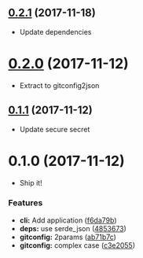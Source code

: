 <a name="0.2.1"></a>
## [0.2.1](https://github.com/packsaddle/rust-gitconfig2json_cli/compare/v0.2.0...v0.2.1) (2017-11-18)

* Update dependencies

<a name="0.2.0"></a>
# [0.2.0](https://github.com/packsaddle/rust-gitconfig2json_cli/compare/v0.1.1...v0.2.0) (2017-11-12)

* Extract to gitconfig2json

<a name="0.1.1"></a>
## [0.1.1](https://github.com/packsaddle/rust-gitconfig2json_cli/compare/v0.1.0...v0.1.1) (2017-11-12)

* Update secure secret

<a name="0.1.0"></a>
# 0.1.0 (2017-11-12)

* Ship it!

### Features

* **cli:** Add application ([f6da79b](https://github.com/packsaddle/rust-gitconfig2json_cli/commit/f6da79b))
* **deps:** use serde_json ([4853673](https://github.com/packsaddle/rust-gitconfig2json_cli/commit/4853673))
* **gitconfig:** 2params ([ab71b7c](https://github.com/packsaddle/rust-gitconfig2json_cli/commit/ab71b7c))
* **gitconfig:** complex case ([c3e2055](https://github.com/packsaddle/rust-gitconfig2json_cli/commit/c3e2055))
